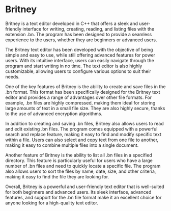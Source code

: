 # Britney
Britney is a text editor developed in C++ that offers a sleek and user-friendly interface for writing, creating, reading, and listing files with the extension .bn. The program has been designed to provide a seamless experience to the users, whether they are beginners or advanced users.

The Britney text editor has been developed with the objective of being simple and easy to use, while still offering advanced features for power users. With its intuitive interface, users can easily navigate through the program and start writing in no time. The text editor is also highly customizable, allowing users to configure various options to suit their needs.

One of the key features of Britney is the ability to create and save files in the .bn format. This format has been specifically designed for the Britney text editor and provides a range of advantages over other file formats. For example, .bn files are highly compressed, making them ideal for storing large amounts of text in a small file size. They are also highly secure, thanks to the use of advanced encryption algorithms.

In addition to creating and saving .bn files, Britney also allows users to read and edit existing .bn files. The program comes equipped with a powerful search and replace feature, making it easy to find and modify specific text within a file. Users can also select and copy text from one file to another, making it easy to combine multiple files into a single document.

Another feature of Britney is the ability to list all .bn files in a specified directory. This feature is particularly useful for users who have a large number of .bn files and need to quickly locate a specific file. The program also allows users to sort the files by name, date, size, and other criteria, making it easy to find the file they are looking for.

Overall, Britney is a powerful and user-friendly text editor that is well-suited for both beginners and advanced users. Its sleek interface, advanced features, and support for the .bn file format make it an excellent choice for anyone looking for a high-quality text editor.
